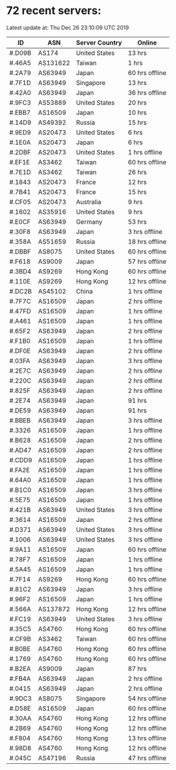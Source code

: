 # 72 recent servers:

Latest update at: Thu Dec 26 23:10:09 UTC 2019

| ID | ASN | Server Country | Online |
| -- | --- | -------------- | ------ |
| #.D09B | AS174 | United States | 13 hrs |
| #.46A5 | AS131622 | Taiwan | 1 hrs |
| #.2A79 | AS63949 | Japan | 60 hrs offline |
| #.7F1D | AS63949 | Singapore | 13 hrs |
| #.42A0 | AS63949 | Japan | 36 hrs offline |
| #.9FC3 | AS53889 | United States | 20 hrs |
| #.EBB7 | AS16509 | Japan | 10 hrs |
| #.14D9 | AS49392 | Russia | 15 hrs |
| #.9ED9 | AS20473 | United States | 6 hrs |
| #.1E0A | AS20473 | Japan | 6 hrs |
| #.2DBF | AS20473 | United States | 1 hrs offline |
| #.EF1E | AS3462 | Taiwan | 60 hrs offline |
| #.7E1D | AS3462 | Taiwan | 26 hrs |
| #.1843 | AS20473 | France | 12 hrs |
| #.7B41 | AS20473 | France | 15 hrs |
| #.CF05 | AS20473 | Australia | 9 hrs |
| #.1602 | AS35916 | United States | 9 hrs |
| #.E0CF | AS63949 | Germany | 53 hrs |
| #.30F8 | AS63949 | Japan | 3 hrs offline |
| #.358A | AS51659 | Russia | 18 hrs offline |
| #.DBBF | AS8075 | United States | 60 hrs offline |
| #.F618 | AS9009 | Japan | 57 hrs offline |
| #.3BD4 | AS9269 | Hong Kong | 60 hrs offline |
| #.110E | AS9269 | Hong Kong | 12 hrs offline |
| #.DC2B | AS45102 | China | 1 hrs offline |
| #.7F7C | AS16509 | Japan | 2 hrs offline |
| #.47FD | AS16509 | Japan | 1 hrs offline |
| #.A461 | AS16509 | Japan | 1 hrs offline |
| #.65F2 | AS63949 | Japan | 2 hrs offline |
| #.F1B0 | AS16509 | Japan | 1 hrs offline |
| #.DF0E | AS63949 | Japan | 2 hrs offline |
| #.03FA | AS63949 | Japan | 3 hrs offline |
| #.2E7C | AS63949 | Japan | 2 hrs offline |
| #.220C | AS63949 | Japan | 2 hrs offline |
| #.825F | AS63949 | Japan | 2 hrs offline |
| #.2E74 | AS63949 | Japan | 91 hrs |
| #.DE59 | AS63949 | Japan | 91 hrs |
| #.BBEB | AS63949 | Japan | 3 hrs offline |
| #.3326 | AS16509 | Japan | 1 hrs offline |
| #.B628 | AS16509 | Japan | 2 hrs offline |
| #.AD47 | AS16509 | Japan | 2 hrs offline |
| #.CDD9 | AS16509 | Japan | 1 hrs offline |
| #.FA2E | AS16509 | Japan | 1 hrs offline |
| #.64A0 | AS16509 | Japan | 1 hrs offline |
| #.B1C0 | AS16509 | Japan | 3 hrs offline |
| #.5E75 | AS16509 | Japan | 1 hrs offline |
| #.421B | AS63949 | United States | 3 hrs offline |
| #.3614 | AS16509 | Japan | 2 hrs offline |
| #.D371 | AS63949 | United States | 3 hrs offline |
| #.1006 | AS63949 | United States | 3 hrs offline |
| #.9A11 | AS16509 | Japan | 60 hrs offline |
| #.78F7 | AS16509 | Japan | 1 hrs offline |
| #.5A45 | AS16509 | Japan | 1 hrs offline |
| #.7F14 | AS9269 | Hong Kong | 60 hrs offline |
| #.81C2 | AS63949 | Japan | 3 hrs offline |
| #.96F2 | AS16509 | Japan | 1 hrs offline |
| #.566A | AS137872 | Hong Kong | 12 hrs offline |
| #.FC19 | AS63949 | United States | 3 hrs offline |
| #.35C5 | AS4760 | Hong Kong | 60 hrs offline |
| #.CF9B | AS3462 | Taiwan | 60 hrs offline |
| #.B0BE | AS4760 | Hong Kong | 60 hrs offline |
| #.1769 | AS4760 | Hong Kong | 60 hrs offline |
| #.B2EA | AS9009 | Japan | 87 hrs |
| #.FB4A | AS63949 | Japan | 2 hrs offline |
| #.0415 | AS63949 | Japan | 2 hrs offline |
| #.9DC3 | AS8075 | Singapore | 54 hrs offline |
| #.D58E | AS16509 | Japan | 60 hrs offline |
| #.30AA | AS4760 | Hong Kong | 12 hrs offline |
| #.2B69 | AS4760 | Hong Kong | 12 hrs offline |
| #.F804 | AS4760 | Hong Kong | 13 hrs offline |
| #.98D8 | AS4760 | Hong Kong | 12 hrs offline |
| #.045C | AS47196 | Russia | 47 hrs offline |


